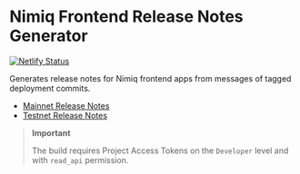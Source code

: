 # Nimiq Frontend Release Notes Generator

[![Netlify Status](https://api.netlify.com/api/v1/badges/850478f8-4665-4cb2-888f-e60645f6c471/deploy-status)](https://app.netlify.com/sites/nimiq-frontend-release-notes/deploys)

Generates release notes for Nimiq frontend apps from messages of tagged deployment commits.

* [Mainnet Release Notes](https://nimiq-frontend-release-notes.netlify.app/mainnet_releases.json)
* [Testnet Release Notes](https://nimiq-frontend-release-notes.netlify.app/testnet_releases.json)

> **Important**
>
> The build requires Project Access Tokens on the `Developer` level and with `read_api` permission.
